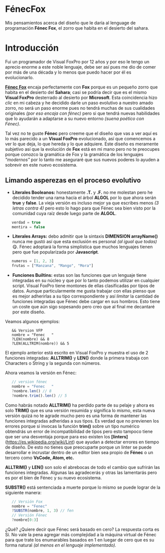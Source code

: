 # FénecFox
Mis pensamientos acerca del diseño que le daría al lenguage de programación **Fénec Fox**, el zorro que habita en el desierto del sahara.

# Introducción
Fui un programador de Visual FoxPro por 12 años y por eso le tengo un aprecio enorme a este noble lenguaje, debe ser así pues me dio de comer por más de una década y lo menos que puedo hacer por él es evolucionarlo.

[**Fénec Fox**](https://es.wikipedia.org/wiki/Vulpes_zerda) encaja perfectamente con **Fox** porque es un pequeño zorro que habita en el desierto del **Sahara**; casi se podría decir que es el mismo **Visual FoxPro** desterrado al desierto por **Microsoft**. Esta coincidencia hizo *clic* en mi cabeza y he decidido darle un paso evolutivo a nuestro amado zorro, no será un paso enorme pues no tendrá muchas de sus cualidades originales *(por eso encaja con fénec)* pero si que tendrá nuevas habilidades que lo ayudarán a adaptarse a su nuevo entorno *(suena poético con Fénec)*.

Tal vez no te guste **Fénec** pero creeme que el diseño que vas a ver aquí es lo más parecido a un **Visual FoxPro** evolucionado, así que comencemos a ver lo que deja, lo que hereda y lo que adquiere. Este diseño es meramente subjetivo así que la evolución de **Fox** está en mi mano pero no te preocupes porque conozco la gramática de Fox y la gramática de los lenguajes *"modernos"* por lo tanto me aseguraré que sus nuevos poderes lo ayuden a sobrevir en este nuevo ecosistema.


## Limando asperezas en el proceso evolutivo

- **Literales Booleanos:** honestamente **.T.** y **.F.** no me molestan pero he decidido tender una rama hacía el árbol **ALGOL** por lo que ahora serán **true** y **false**. La vieja versión es incluso mejor ya que escribes menos *(3 letras contra 4)* pero esto lo hago para que Fénec sea bien visto por la comunidad cuya raíz desde luego parte de **ALGOL**.
```Javascript
   verdad = true
   mentira = false
```
- **Literales Arrays:** debo admitir que la sintaxis **DIMENSION arrayName()** nunca me gustó así que esta exclusión es personal *(al igual que todas)* 😋. Fénec adoptará la forma simplística que muchos lenguajes tienen pero que fue popularizada por **Javascript**.

```Javascript
   numeros = [1, 2, 3]
   frutas = ["Manzana", "Mango", "Mora"]
```
- **Funciones Builtins:** estas son las funciones que un lenguaje tiene integradas en su núcleo y que por lo tanto podemos utilizar en cualquier script. Visual FoxPro tiene montones de ellas clasificadas por tipos de datos. Aunque particularmente me gusta trabajar con ellas pienso que es mejor adherirlas a su tipo correspondiente y así *limitar* la cantidad de funciones integradas que Fénec debe cargar en sus hombros. Esto tiene un coste que aún sigo sopesando pero creo que al final me decantaré por este diseño. 

Veamos algunos ejemplos:
```xBase
   && Version VFP
   nombre = "Fenec   "
   ?LEN(nombre) && 8
   ?LEN(ALLTRIM(nombre)) && 5
```
El ejemplo anterior está escrito en Visual FoxPro y muestra el uso de 2 funciones integradas: **ALLTRIM()** y **LEN()** donde la primera trabaja con Characters o String y la segunda con números.

Ahora veamos la versión en Fénec:
```Javascript
   // version fénec
   nombre = "Fenec   "
   ?nombre.len() // 8
   ?nombre.trim().len() // 5
```
Como habrás notado **ALLTRIM()** ha perdido parte de su pelaje y ahora es solo **TRIM()** que es una versión resumida y significa lo mismo, esta nueva versión quizá no te agrade mucho pero es una forma de mantener las funciones integradas adheridas a sus tipos. Es verdad que no previenen los errores porque si invocas la función **trim()** sobre un tipo numérico obtendrás un error de incompatibilidad de tipos pero esto tampoco tiene que ser una desventaja porque para eso existen los **[linters]**(https://es.wikipedia.org/wiki/Lint) que ayudan a detectar errores en tiempo de diseño. De esto no tienes que preocuparte porque un linter se puede desarrollar e incrustar dentro de un editor bien sea propio de **Fénec** o un tercero como **VsCode, Atom, etc.**

**ALLTRIM()** y **LEN()** son solo el abrebocas de todo el cambio que sufrirán las funciones integradas. Algunas las agradecerás y otras las lamentarás pero es por el bien de Fénec y su nuevo ecosistema.

**SUBSTR()** está sentenciada a muerte porque lo mismo se puede lograr de la siguiente manera:
```Javascript
   // Versión Fox
   nombre = "Fenec"
   ?SUBSTR(nombre, 1, 3) // fen
   // Versión Fénec
   ?nombre[0:3]
```
¿Qué? ¿Quiere decir que Fénec será basado en cero? La respuesta corta es Sí. No vale la pena agregar más complejidad a la máquina virtual de Fénec para que trate los enumarables basados en 1 en luegar de cero que es su forma natural *(al menos en el lenguaje implementado).*



